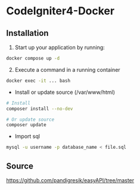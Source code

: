 # CodeIgniter4-Docker

## Installation

1. Start up your application by running:

```sh
docker compose up -d
```

2. Execute a command in a running container
```sh
docker exec -it ... bash
```

  - Install or update source (/var/www/html)
```sh
# Install 
composer install --no-dev
```
```sh
# Or update source
composer update
```

  - Import sql
```sh
mysql -u username -p database_name < file.sql
```

## Source
https://github.com/pandigresik/easyAPI/tree/master